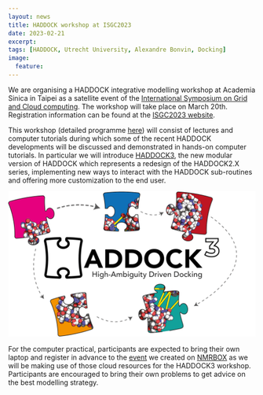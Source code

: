 ```yaml
---
layout: news
title: HADDOCK workshop at ISGC2023
date: 2023-02-21
excerpt:
tags: [HADDOCK, Utrecht University, Alexandre Bonvin, Docking]
image:
  feature:
---
```



We are organising a HADDOCK integrative modelling workshop at Academia Sinica in Taipei as a satellite event of the [International Symposium on Grid and Cloud computing](https://indico4.twgrid.org/event/25/). The workshop will take place on March 20th. Registration information can be found at the [ISGC2023 website](https://indico4.twgrid.org/event/25/page/46-registration).


This workshop (detailed programme [here](https://indico4.twgrid.org/event/25/images/74-Workshop%20on%20Integrative%20modelling%20with%20HADDOCK_Final.jpg)) will consist of lectures and computer tutorials during which some of the recent HADDOCK developments will be discussed and demonstrated in hands-on computer tutorials. In particular we will introduce [HADDOCK3](https://www.bonvinlab.org/software/haddock3/), the new modular version of HADDOCK which represents a redesign of the HADDOCK2.X series, implementing new ways to interact with the HADDOCK sub-routines and offering more customization to the end user. 

![Structure + Binformatic/Biophysical Data => Complex](/images/HADDOCK3-logo.png)  

For the computer practical, participants are expected to bring their own laptop and register in advance to the [event](https://nmrbox.nmrhub.org/events/events/2023-haddock-isgc-taipei) we created on [NMRBOX](https://nmrbox.nmrhub.org) as we will be making use of those cloud resources for the HADDOCK3 workshop. Participants are encouraged to bring their own problems to get advice on the best modelling strategy.




